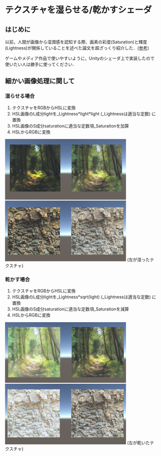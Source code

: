 # テクスチャを湿らせる/乾かすシェーダ
## はじめに
以前，人間が画像から湿潤感を認知する際、画素の彩度(Saturation)と輝度(Lightness)が関係していることを述べた論文を超ざっくり紹介した．([参考](https://qiita.com/noroaspe/items/7b313c7e3eec84673a07))

ゲームやメディア作品で使いやすいように，Unityのシェーダ上で実装したので使いたい人は勝手に使ってください．

## 細かい画像処理に関して
### 湿らせる場合
1. テクスチャをRGBからHSLに変換
2. HSL画像のL成分lightを\_Lightness\*light\*light (\_Lightnessは適当な定数) に置換
3. HSL画像のS成分saturationに適当な定数項\_Saturationを加算
4. HSLからRGBに変換

<img src="https://github.com/j20232/WetShader/blob/master/pic/wet1.png" alt="WetTexture1" title="湿ったテクスチャ(左) デフォルト(右)" width="400" height="200">
<img src="https://github.com/j20232/WetShader/blob/master/pic/wet2.png" alt="WetTexture2" title="湿ったテクスチャ(左) デフォルト(右)" width="400" height="200">
(左が湿ったテクスチャ)

### 乾かす場合
1. テクスチャをRGBからHSLに変換
2. HSL画像のL成分lightを\_Lightness\*sqrt(light) (\_Lightnessは適当な定数) に置換
3. HSL画像のS成分saturationに適当な定数項\_Saturationを減算
4. HSLからRGBに変換

<img src="https://github.com/j20232/WetShader/blob/master/pic/dry1.png" alt="DryTexture1" title="乾いたテクスチャ(左) デフォルト(右)" width="400" height="200">
<img src="https://github.com/j20232/WetShader/blob/master/pic/dry2.png" alt="DryTexture2" title="乾いたテクスチャ(左) デフォルト(右)" width="400" height="200">
(左が乾いたテクスチャ)
